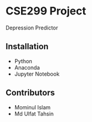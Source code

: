 # CSE299 Project

Depression Predictor

## Installation

- Python
- Anaconda
- Jupyter Notebook

## Contributors
- Mominul Islam
- Md Ulfat Tahsin
